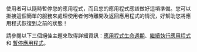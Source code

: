 ﻿使用者可以隨時暫停您的應用程式，而且您的應用程式應該做好這項準備。您可以掛接這個簡單的服務來處理使用者何時離開及返回應用程式的情況，好幫助您將應用程式恢復到之前的狀態！

請參閱以下三個絕佳主題來取得詳細資訊：[應用程式生命週期](https://docs.microsoft.com/zh-tw/windows/uwp/launch-resume/app-lifecycle)、[繼續執行應用程式](https://docs.microsoft.com/zh-tw/windows/uwp/launch-resume/resume-an-app) 和 [暫停應用程式](https://docs.microsoft.com/zh-tw/windows/uwp/launch-resume/suspend-an-app)。

